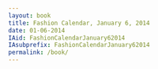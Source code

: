 ```yaml
---
layout: book
title: Fashion Calendar, January 6, 2014
date: 01-06-2014
IAid: FashionCalendarJanuary62014
IAsubprefix: FashionCalendarJanuary62014
permalink: /book/
---
```

